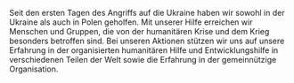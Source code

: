 Seit den ersten Tagen des Angriffs auf die Ukraine haben wir sowohl in der Ukraine als auch in Polen geholfen. Mit unserer Hilfe erreichen wir Menschen und Gruppen, die von der humanitären Krise und dem Krieg besonders betroffen sind. Bei unseren Aktionen stützen wir uns auf unsere Erfahrung in der organisierten humanitären Hilfe und Entwicklungshilfe in verschiedenen Teilen der Welt sowie die Erfahrung in der gemeinnützige Organisation.